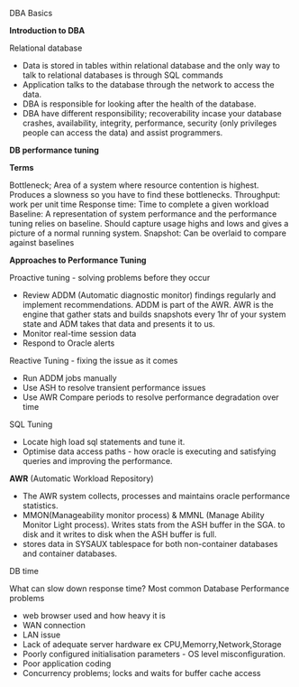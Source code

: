 
DBA Basics

**Introduction to DBA**

Relational database
- Data is stored in tables within relational database and the only way to talk to relational databases is through SQL commands
- Application talks to the database through the network to access the data.
- DBA is responsible for looking after the health of the database.
- DBA have different responsibility; recoverability incase your database crashes, availability, integrity, performance, security (only privileges people can access the data) and assist programmers. 

**DB performance tuning** 

**Terms**

Bottleneck; Area of a system where resource contention is highest. Produces a slowness so you have to find these bottlenecks.
Throughput: work per unit time
Response time: Time to complete a given workload
Baseline: A representation of system performance and the performance tuning relies on baseline. Should capture usage highs and lows and gives a picture of a normal running system. 
Snapshot: Can be overlaid to compare against baselines 

**Approaches to Performance Tuning** 

Proactive tuning - solving problems before they occur

- Review ADDM (Automatic diagnostic monitor) findings regularly and implement recommendations. ADDM is part of the AWR. AWR is the engine that gather stats and builds snapshots every 1hr of your system state and ADM takes that data and presents it to us.
- Monitor real-time session data 
- Respond to Oracle alerts

Reactive Tuning - fixing the issue as it comes 

- Run ADDM jobs manually
- Use ASH to resolve transient performance issues
- Use AWR Compare periods to resolve performance degradation over time

SQL Tuning 
- Locate high load sql statements and tune it.
- Optimise data access paths  - how oracle is executing and satisfying queries and improving the performance.

**AWR** (Automatic Workload Repository)

- The AWR system collects, processes and maintains oracle performance statistics.
- MMON(Manageability monitor process) & MMNL (Manage Ability Monitor Light process). Writes stats from the ASH buffer in the SGA. to disk and it writes to disk when the ASH buffer is full. 
- stores data in SYSAUX tablespace for both non-container databases and container databases.

DB time

What can slow down response time? Most common Database Performance problems 

- web browser used and how heavy it is
- WAN connection
- LAN issue
- Lack of adequate server hardware ex CPU,Memorry,Network,Storage
- Poorly configured initialisation parameters - OS level misconfiguration.
- Poor application coding
- Concurrency problems; locks and waits for buffer cache access


